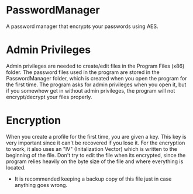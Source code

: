 # PasswordManager
A password manager that encrypts your passwords using AES.

# Admin Privileges
Admin privileges are needed to create/edit files in the Program Files (x86) folder. The password files used in the program are stored in the PasswordManager folder,
which is created when you open the program for the first time. The program asks for admin privileges when you open it, but if you somewhow get in without admin privileges,
the program will not encrypt/decrypt your files properly.

# Encryption
When you create a profile for the first time, you are given a key. This key is very important since it can't be recovered if you lose it. For the encryption to work, it
also uses an "IV" (Initalization Vector) which is written to the beginning of the file. Don't try to edit the file when its encrypted, since the program relies heavily
on the byte size of the file and where everything is located. 
* It is recommended keeping a backup copy of this file just in case anything goes wrong.
